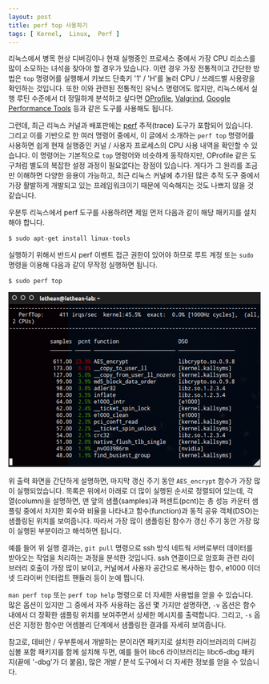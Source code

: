 ```yaml
---
layout: post
title: perf top 사용하기
tags: [ Kernel,  Linux,  Perf ]
---
```


리눅스에서 병목 현상 디버깅이나 현재 실행중인 프로세스 중에서 가장 CPU 리소스를 많이 소모하는 녀석을 찾아야 할 경우가 있습니다. 이런 경우 가장 전통적이고 간단한 방법은 `top` 명령어를 실행해서 키보드 단축키 '1' / 'H'를 눌러 CPU / 쓰레드별 사용량을 확인하는 것입니다. 또한 이와 관련된 전통적인 유닉스 명령어도 많지만, 리눅스에서 실행 루틴 수준에서 더 정밀하게 분석하고 싶다면 [OProfile](http://www.google.co.kr/search?q=OProfile), [Valgrind](http://www.google.co.kr/search?q=Valgrind), [Google Performance Tools](/2009/06/18/debugging-memory-leaks-with-tcmalloc-google-perftools/) 등과 같은 도구를 사용해도 됩니다.

그런데, 최근 리눅스 커널과 배포판에는 [perf](https://perf.wiki.kernel.org/) 추적(trace) 도구가 포함되어 있습니다. 그리고 이를 기반으로 한 여러 명령어 중에서, 이 글에서 소개하는 `perf top` 명령어를 사용하면 쉽게 현재 실행중인 커널 / 사용자 프로세스의 CPU 사용 내역을 확인할 수 있습니다. 이 명령어는 기본적으로 `top` 명령어와 비슷하게 동작하지만, OProfile 같은 도구처럼 별도의 복잡한 설정 과정이 필요없다는 장점이 있습니다. 게다가 그 원리를 조금만 이해하면 다양한 응용이 가능하고, 최근 리눅스 커널에 추가된 많은 추적 도구 중에서 가장 활발하게 개발되고 있는 프레임워크이기 때문에 익숙해지는 것도 나쁘지 않을 것 같습니다.

우분투 리눅스에서 perf 도구를 사용하려면 제일 먼저 다음과 같이 해당 패키지를 설치해야 합니다.

```sh
$ sudo apt-get install linux-tools
```

실행하기 위해서 반드시 perf 이벤트 접근 권한이 있어야 하므로 루트 계정 또는 `sudo` 명령을 이용해 다음과 같이 무작정 실행하면 됩니다.

```sh
$ sudo perf top
```

![](/figures/perf-top-screenshot.png)

위 출력 화면을 간단하게 설명하면, 마지막 갱신 주기 동안 `AES_encrypt` 함수가 가장 많이 실행되었습니다. 목록은 위에서 아래로 더 많이 실행된 순서로 정렬되어 있는데, 각 열(column)을 설명하면, 맨 앞의 샘플(samples)과 퍼센트(pcnt)는 총 성능 카운터 샘플링 중에서 차지한 회수와 비율을 나타내고 함수(function)과 동적 공유 객체(DSO)는 샘플링된 위치를 보여줍니다. 따라서 가장 많이 샘플링된 함수가 갱신 주기 동안 가장 많이 실행된 부분이라고 해석하면 됩니다.

예를 들어 위 실행 결과는, `git pull` 명령으로 ssh 방식 네트웍 서버로부터 데이터를 받아오는 작업을 처리하는 과정을 분석한 것입니다. ssh 연결이므로 암호화 관련 라이브러리 호출이 가장 많이 보이고, 커널에서 사용자 공간으로 복사하는 함수, e1000 이더넷 드라이버 인터럽트 핸들러 등이 눈에 띕니다.

`man perf top` 또는 `perf top help` 명령으로 더 자세한 사용법을 얻을 수 있습니다. 많은 옵션이 있지만 그 중에서 자주 사용하는 옵션 몇 가지만 설명하면, `-v` 옵션은 함수 내에서 더 장확한 샘플링 위치를 보여주면서 상세한 메시지를 출력합니다. 그리고, `-s` 옵션은 지정한 함수만 어셈블리 단계에서 샘플링한 결과를 자세히 보여줍니다.

참고로, 데비안 / 우부툰에서 개발하는 분이라면 패키지로 설치한 라이브러리의 디버깅 심볼 포함 패키지를 함께 설치해 두면, 예를 들어 libc6 라이브러리는 libc6-dbg 패키지(끝에 '-dbg'가 더 붙음), 많은 개발 / 분석 도구에서 더 자세한 정보를 얻을 수 있습니다.
